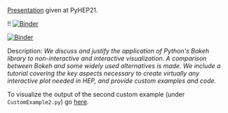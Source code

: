 [Presentation](https://indico.cern.ch/event/1019958/contributions/4420290/) given at PyHEP21.

!! [![Binder](https://mybinder.org/badge_logo.svg)](https://mybinder.org/v2/gh/b-fontana/PyHEP21BokehPresentation/HEAD?urlpath=lab/tree/Motivation.ipynb)

[![Binder](https://mybinder.org/badge_logo.svg)](https://mybinder.org/v2/gh/b-fontana/PyHEP21BokehPresentation/HEAD)

Description: *We discuss and justify the application of Python's Bokeh library to non-interactive and interactive visualization. A comparison between Bokeh and some widely used alternatives is made. We include a tutorial covering the key aspects necessary to create virtually any interactive plot needed in HEP, and provide custom examples and code.*

To visualize the output of the second custom example (under ```CustomExample2.py```) go [here](https://b-fontana.github.io/).
